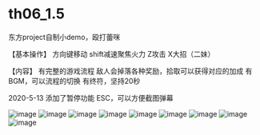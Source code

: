 # th06_1.5
东方project自制小demo，殴打蕾咪

【基本操作】
方向键移动
shift减速聚焦火力
Z攻击
X大招（二妹）

【内容】
有完整的游戏流程
敌人会掉落各种奖励，拾取可以获得对应的加成
有BGM，可以流程的切换
有终符，坚持20秒

2020-5-13
添加了暂停功能 ESC，可以方便截图弹幕

![image](https://github.com/Songhan17/th06_1.5/blob/master/pictures/1.png)
![image](https://github.com/Songhan17/th06_1.5/blob/master/pictures/2.png)
![image](https://github.com/Songhan17/th06_1.5/blob/master/pictures/3.png)
![image](https://github.com/Songhan17/th06_1.5/blob/master/pictures/4.png)
![image](https://github.com/Songhan17/th06_1.5/blob/master/pictures/5.png)
![image](https://github.com/Songhan17/th06_1.5/blob/master/pictures/6.png)
![image](https://github.com/Songhan17/th06_1.5/blob/master/pictures/7.png)
![image](https://github.com/Songhan17/th06_1.5/blob/master/pictures/8.png)
![image](https://github.com/Songhan17/th06_1.5/blob/master/pictures/9.png)
